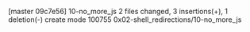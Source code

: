[master 09c7e56] 10-no_more_js
 2 files changed, 3 insertions(+), 1 deletion(-)
 create mode 100755 0x02-shell_redirections/10-no_more_js
